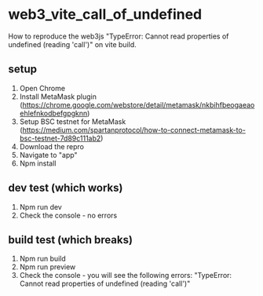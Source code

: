 # web3_vite_call_of_undefined
How to reproduce the web3js "TypeError: Cannot read properties of undefined (reading 'call')" on vite build.

## setup
1) Open Chrome
2) Install MetaMask plugin (https://chrome.google.com/webstore/detail/metamask/nkbihfbeogaeaoehlefnkodbefgpgknn)
3) Setup BSC testnet for MetaMask (https://medium.com/spartanprotocol/how-to-connect-metamask-to-bsc-testnet-7d89c111ab2)
4) Download the repro
5) Navigate to "app"
6) Npm install

## dev test (which works)
1) Npm run dev
2) Check the console - no errors

## build test (which breaks)
1) Npm run build
2) Npm run preview
3) Check the console - you will see the following errors: "TypeError: Cannot read properties of undefined (reading 'call')"
